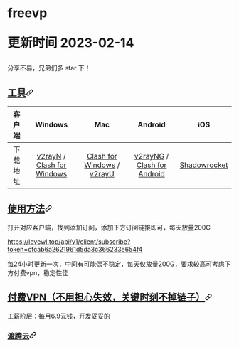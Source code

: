 # freevp<div class="Box-sc-g0xbh4-0 cTsUqU js-snippet-clipboard-copy-unpositioned" data-hpc="true"><article class="markdown-body entry-content container-lg" itemprop="text"><p dir="auto">更新时间 2023-02-14</p>
<p dir="auto">分享不易，兄弟们多 star 下！</p>
<h2 tabindex="-1" id="user-content-工具" dir="auto"><a class="heading-link" href="#工具">工具<svg class="octicon octicon-link" viewBox="0 0 16 16" version="1.1" width="16" height="16" aria-hidden="true"><path d="m7.775 3.275 1.25-1.25a3.5 3.5 0 1 1 4.95 4.95l-2.5 2.5a3.5 3.5 0 0 1-4.95 0 .751.751 0 0 1 .018-1.042.751.751 0 0 1 1.042-.018 1.998 1.998 0 0 0 2.83 0l2.5-2.5a2.002 2.002 0 0 0-2.83-2.83l-1.25 1.25a.751.751 0 0 1-1.042-.018.751.751 0 0 1-.018-1.042Zm-4.69 9.64a1.998 1.998 0 0 0 2.83 0l1.25-1.25a.751.751 0 0 1 1.042.018.751.751 0 0 1 .018 1.042l-1.25 1.25a3.5 3.5 0 1 1-4.95-4.95l2.5-2.5a3.5 3.5 0 0 1 4.95 0 .751.751 0 0 1-.018 1.042.751.751 0 0 1-1.042.018 1.998 1.998 0 0 0-2.83 0l-2.5 2.5a1.998 1.998 0 0 0 0 2.83Z"></path></svg></a></h2>
<table>
<thead>
<tr>
<th align="center">客户端</th>
<th align="center">Windows</th>
<th align="center">Mac</th>
<th align="center">Android</th>
<th align="center">iOS</th>
</tr>
</thead>
<tbody>
<tr>
<td align="center">下载地址</td>
<td align="center"><a href="https://github.com/2dust/v2rayN/releases/download/3.27/v2rayN-Core.zip">v2rayN</a> / <a href="https://github.com/Fndroid/clash_for_windows_pkg/releases">Clash for Windows</a></td>
<td align="center"><a href="https://github.com/Fndroid/clash_for_windows_pkg/releases">Clash for Windows</a> / <a href="https://github.com/yanue/V2rayU/releases/download/3.2.0/V2rayU.dmg">v2rayU</a></td>
<td align="center"><a href="https://github.com/2dust/v2rayNG/releases">v2rayNG</a> / <a href="https://github.com/Kr328/ClashForAndroid/releases">Clash for Android</a></td>
<td align="center"><a href="https://apps.apple.com/us/app/shadowrocket/id932747118" rel="nofollow">Shadowrocket</a></td>
</tr>
</tbody>
</table>
<h2 tabindex="-1" id="user-content-使用方法" dir="auto"><a class="heading-link" href="#使用方法">使用方法<svg class="octicon octicon-link" viewBox="0 0 16 16" version="1.1" width="16" height="16" aria-hidden="true"><path d="m7.775 3.275 1.25-1.25a3.5 3.5 0 1 1 4.95 4.95l-2.5 2.5a3.5 3.5 0 0 1-4.95 0 .751.751 0 0 1 .018-1.042.751.751 0 0 1 1.042-.018 1.998 1.998 0 0 0 2.83 0l2.5-2.5a2.002 2.002 0 0 0-2.83-2.83l-1.25 1.25a.751.751 0 0 1-1.042-.018.751.751 0 0 1-.018-1.042Zm-4.69 9.64a1.998 1.998 0 0 0 2.83 0l1.25-1.25a.751.751 0 0 1 1.042.018.751.751 0 0 1 .018 1.042l-1.25 1.25a3.5 3.5 0 1 1-4.95-4.95l2.5-2.5a3.5 3.5 0 0 1 4.95 0 .751.751 0 0 1-.018 1.042.751.751 0 0 1-1.042.018 1.998 1.998 0 0 0-2.83 0l-2.5 2.5a1.998 1.998 0 0 0 0 2.83Z"></path></svg></a></h2>
<p dir="auto">打开对应客户端，找到添加订阅，添加下方订阅链接即可，每天放量200G</p>

https://lovewl.top/api/v1/client/subscribe?token=cfcab6a2621961d5da3c366233e654f4

<p dir="auto">每24小时更新一次，中间有可能偶不稳定，每天仅放量200G，要求较高可考虑下方付费vpn，稳定性佳</p>
<h2 tabindex="-1" id="user-content-付费vpn不用担心失效关键时刻不掉链子" dir="auto"><a class="heading-link" href="#付费vpn不用担心失效关键时刻不掉链子">付费VPN（不用担心失效，关键时刻不掉链子）<svg class="octicon octicon-link" viewBox="0 0 16 16" version="1.1" width="16" height="16" aria-hidden="true"><path d="m7.775 3.275 1.25-1.25a3.5 3.5 0 1 1 4.95 4.95l-2.5 2.5a3.5 3.5 0 0 1-4.95 0 .751.751 0 0 1 .018-1.042.751.751 0 0 1 1.042-.018 1.998 1.998 0 0 0 2.83 0l2.5-2.5a2.002 2.002 0 0 0-2.83-2.83l-1.25 1.25a.751.751 0 0 1-1.042-.018.751.751 0 0 1-.018-1.042Zm-4.69 9.64a1.998 1.998 0 0 0 2.83 0l1.25-1.25a.751.751 0 0 1 1.042.018.751.751 0 0 1 .018 1.042l-1.25 1.25a3.5 3.5 0 1 1-4.95-4.95l2.5-2.5a3.5 3.5 0 0 1 4.95 0 .751.751 0 0 1-.018 1.042.751.751 0 0 1-1.042.018 1.998 1.998 0 0 0-2.83 0l-2.5 2.5a1.998 1.998 0 0 0 0 2.83Z"></path></svg></a></h2>
<p dir="auto">工薪阶层：每月6.9元钱，开发妥妥的</p>
<h3 tabindex="-1" id="user-content-渡腾云" dir="auto"><a class="heading-link" href="#渡腾云"></a><a href="https://dtcloud.top/" rel="nofollow">渡腾云</a><svg class="octicon octicon-link" viewBox="0 0 16 16" version="1.1" width="16" height="16" aria-hidden="true"><path d="m7.775 3.275 1.25-1.25a3.5 3.5 0 1 1 4.95 4.95l-2.5 2.5a3.5 3.5 0 0 1-4.95 0 .751.751 0 0 1 .018-1.042.751.751 0 0 1 1.042-.018 1.998 1.998 0 0 0 2.83 0l2.5-2.5a2.002 2.002 0 0 0-2.83-2.83l-1.25 1.25a.751.751 0 0 1-1.042-.018.751.751 0 0 1-.018-1.042Zm-4.69 9.64a1.998 1.998 0 0 0 2.83 0l1.25-1.25a.751.751 0 0 1 1.042.018.751.751 0 0 1 .018 1.042l-1.25 1.25a3.5 3.5 0 1 1-4.95-4.95l2.5-2.5a3.5 3.5 0 0 1 4.95 0 .751.751 0 0 1-.018 1.042.751.751 0 0 1-1.042.018 1.998 1.998 0 0 0-2.83 0l-2.5 2.5a1.998 1.998 0 0 0 0 2.83Z"></path></svg></h3>
</article></div>
